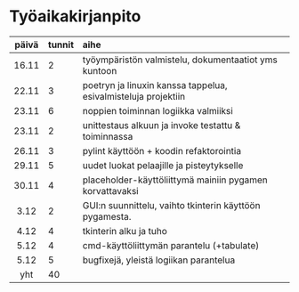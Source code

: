 # Työaikakirjanpito


| päivä | tunnit | aihe  |
| :----:|:-----| :-----|
| 16.11 | 2    | työympäristön valmistelu, dokumentaatiot yms kuntoon |
| 22.11 | 3   | poetryn ja linuxin kanssa tappelua, esivalmisteluja projektiin  |
| 23.11 | 6    | noppien toiminnan logiikka valmiiksi |
| 23.11 | 2    | unittestaus alkuun ja invoke testattu & toiminnassa |
| 26.11 | 3    | pylint käyttöön + koodin refaktorointia |
| 29.11 | 5    | uudet luokat pelaajille ja pisteytykselle|
| 30.11 | 4    | placeholder-käyttöliittymä mainiin pygamen korvattavaksi |
| 3.12 | 2    | GUI:n suunnittelu, vaihto tkinterin käyttöön pygamesta. |
| 4.12 | 4    | tkinterin alku ja tuho |
| 5.12 | 4   | cmd-käyttöliittymän parantelu (+tabulate)|
| 5.12 | 5   | bugfixejä, yleistä logiikan parantelua |
| yht   | 40  |  |

